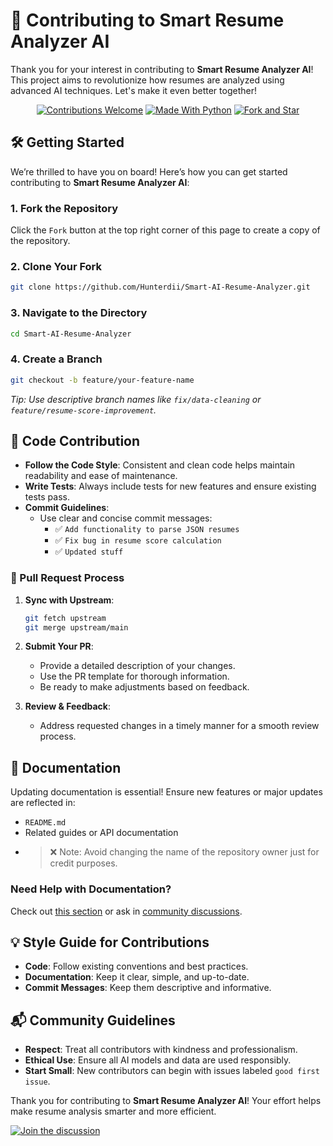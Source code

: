 # 🌟 Contributing to Smart Resume Analyzer AI

Thank you for your interest in contributing to **Smart Resume Analyzer AI**! This project aims to revolutionize how resumes are analyzed using advanced AI techniques. Let's make it even better together!



<div align="center">

<!--![Smart Resume Analyzer AI](https://via.placeholder.com/300x150?text=Smart+Resume+Analyzer+AI)-->

[![Contributions Welcome](https://img.shields.io/badge/Contributions-Welcome-brightgreen?style=flat-square)](https://github.com/Hunterdii/Smart-AI-Resume-Analyzer)
[![Made With Python](https://img.shields.io/badge/Made%20With-Python-blue?style=flat-square&logo=python)](https://github.com/Hunterdii/)
[![Fork and Star](https://img.shields.io/badge/💜-Fork%20&%20Star%20this%20repo-blueviolet?style=flat-square)](https://github.com/Hunterdii/Smart-AI-Resume-Analyzer)

</div>



## 🛠️ Getting Started

We’re thrilled to have you on board! Here’s how you can get started contributing to **Smart Resume Analyzer AI**:

### 1. **Fork the Repository**

Click the `Fork` button at the top right corner of this page to create a copy of the repository.

### 2. **Clone Your Fork**

```bash
git clone https://github.com/Hunterdii/Smart-AI-Resume-Analyzer.git
```

### 3. **Navigate to the Directory**

```bash
cd Smart-AI-Resume-Analyzer
```

### 4. **Create a Branch**

```bash
git checkout -b feature/your-feature-name
```

_Tip: Use descriptive branch names like `fix/data-cleaning` or `feature/resume-score-improvement`._



## 🚀 Code Contribution

- **Follow the Code Style**: Consistent and clean code helps maintain readability and ease of maintenance.
- **Write Tests**: Always include tests for new features and ensure existing tests pass.
- **Commit Guidelines**:
  - Use clear and concise commit messages:
    - ✅ `Add functionality to parse JSON resumes`
    - ✅ `Fix bug in resume score calculation`
    - ✅ `Updated stuff`

### 📝 Pull Request Process

1. **Sync with Upstream**:
   ```bash
   git fetch upstream
   git merge upstream/main
   ```

2. **Submit Your PR**:
   - Provide a detailed description of your changes.
   - Use the PR template for thorough information.
   - Be ready to make adjustments based on feedback.

3. **Review & Feedback**:
   - Address requested changes in a timely manner for a smooth review process.



## 📖 Documentation

Updating documentation is essential! Ensure new features or major updates are reflected in:

- `README.md`
- Related guides or API documentation
- > ❌ Note: Avoid changing the name of the repository owner just for credit purposes.

### Need Help with Documentation?

Check out [this section](./#-contributing) or ask in [community discussions](https://github.com/Hunterdii/Smart-AI-Resume-Analyzer/discussions).



## 💡 Style Guide for Contributions

- **Code**: Follow existing conventions and best practices.
- **Documentation**: Keep it clear, simple, and up-to-date.
- **Commit Messages**: Keep them descriptive and informative.



## 📬 Community Guidelines

- **Respect**: Treat all contributors with kindness and professionalism.
- **Ethical Use**: Ensure all AI models and data are used responsibly.
- **Start Small**: New contributors can begin with issues labeled `good first issue`.



Thank you for contributing to **Smart Resume Analyzer AI**! Your effort helps make resume analysis smarter and more efficient.

[![Join the discussion](https://img.shields.io/badge/Join-Discussion-blue)](https://github.com/Hunterdii/Smart-AI-Resume-Analyzer/discussions)
